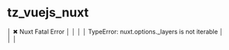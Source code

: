 # tz_vuejs_nuxt


   │   ✖ Nuxt Fatal Error                                │
   │                                                     │
   │   TypeError: nuxt.options._layers is not iterable   │
   │                                                     │

   
